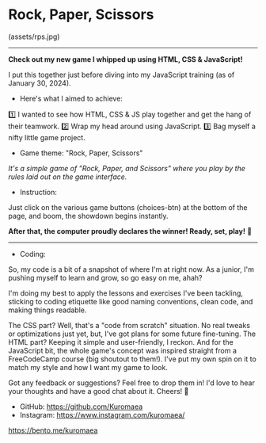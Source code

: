 # Rock, Paper, Scissors

(assets/rps.jpg)

---

**Check out my new game I whipped up using HTML, CSS & JavaScript!**

I put this together just before diving into my JavaScript training (as of January 30, 2024).

- Here's what I aimed to achieve:

1️⃣ I wanted to see how HTML, CSS & JS play together and get the hang of their teamwork.
2️⃣ Wrap my head around using JavaScript.
3️⃣ Bag myself a nifty little game project.

- Game theme: "Rock, Paper, Scissors"

*It's a simple game of "Rock, Paper, and Scissors" where you play by the rules laid out on the game interface.*

- Instruction:

Just click on the various game buttons (choices-btn) at the bottom of the page, and boom, the showdown begins instantly.

**After that, the computer proudly declares the winner! Ready, set, play!** 🚀

---

- Coding:

So, my code is a bit of a snapshot of where I'm at right now. As a junior, I'm pushing myself to learn and grow, so go easy on me, ahah?

I'm doing my best to apply the lessons and exercises I've been tackling, sticking to coding etiquette like good naming conventions, clean code, and making things readable.

The CSS part? Well, that's a "code from scratch" situation. No real tweaks or optimizations just yet, but, I've got plans for some future fine-tuning. The HTML part? Keeping it simple and user-friendly, I reckon. And for the JavaScript bit, the whole game's concept was inspired straight from a FreeCodeCamp course (big shoutout to them!). I've put my own spin on it to match my style and how I want my game to look.

Got any feedback or suggestions? Feel free to drop them in! I'd love to hear your thoughts and have a good chat about it. Cheers! 🚀





- GitHub: https://github.com/Kuromaea
- Instagram: https://www.instagram.com/kuromaea/

https://bento.me/kuromaea
